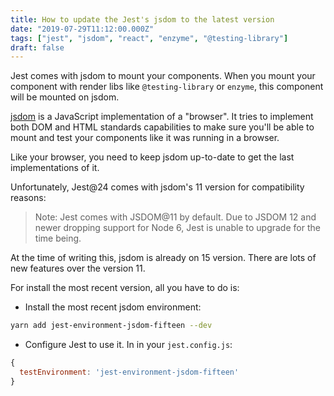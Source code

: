 ```yaml
---
title: How to update the Jest's jsdom to the latest version
date: "2019-07-29T11:12:00.000Z"
tags: ["jest", "jsdom", "react", "enzyme", "@testing-library"]
draft: false
---
```


Jest comes with jsdom to mount your components. When you mount your component with render libs like `@testing-library` or `enzyme`, this component will be mounted on jsdom.

[jsdom](https://github.com/jsdom/jsdom) is a JavaScript implementation of a "browser". It tries to implement both DOM and HTML standards capabilities to make sure you'll be able to mount and test your components like it was running in a browser.

Like your browser, you need to keep jsdom up-to-date to get the last implementations of it.

Unfortunately, Jest@24 comes with jsdom's 11 version for compatibility reasons:

> Note: Jest comes with JSDOM@11 by default. Due to JSDOM 12 and newer dropping support for Node 6, Jest is unable to upgrade for the time being.

At the time of writing this, jsdom is already on 15 version. There are lots of new features over the version 11.

For install the most recent version, all you have to do is:

* Install the most recent jsdom environment:

```bash
yarn add jest-environment-jsdom-fifteen --dev
```

* Configure Jest to use it. In in your `jest.config.js`:

```js
{
  testEnvironment: 'jest-environment-jsdom-fifteen'
}
```
